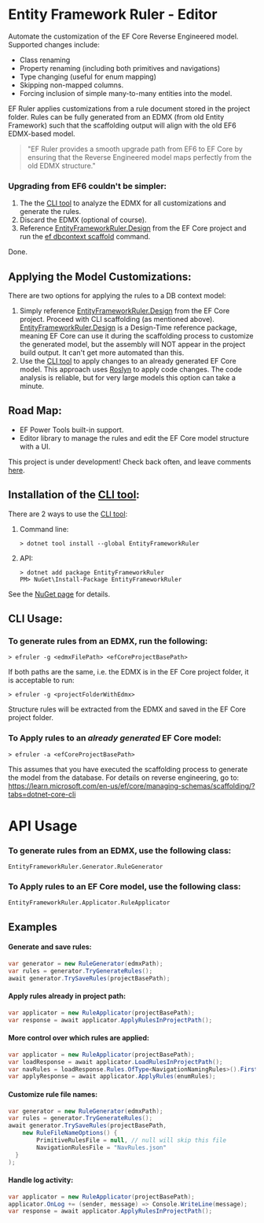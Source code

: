 # Entity Framework Ruler - Editor

Automate the customization of the EF Core Reverse Engineered model. Supported changes include:
- Class renaming
- Property renaming (including both primitives and navigations)
- Type changing (useful for enum mapping)
- Skipping non-mapped columns.
- Forcing inclusion of simple many-to-many entities into the model.

EF Ruler applies customizations from a rule document stored in the project folder.  Rules can be fully generated from an EDMX (from old Entity Framework) such that the scaffolding output will align with the old EF6 EDMX-based model.

>"EF Ruler provides a smooth upgrade path from EF6 to EF Core by ensuring that the Reverse Engineered model maps perfectly from the old EDMX structure."

### Upgrading from EF6 couldn't be simpler:
1)	The the [CLI tool](https://www.nuget.org/packages/EntityFrameworkRuler/) to analyze the EDMX for all customizations and generate the rules.
2)	Discard the EDMX (optional of course).
3)	Reference [EntityFrameworkRuler.Design](https://www.nuget.org/packages/EntityFrameworkRuler.Design/) from the EF Core project and run the [ef dbcontext scaffold](https://learn.microsoft.com/en-us/ef/core/managing-schemas/scaffolding/?tabs=dotnet-core-cli) command.

Done.  

## Applying the Model Customizations:
There are two options for applying the rules to a DB context model:
1) Simply reference [EntityFrameworkRuler.Design](https://www.nuget.org/packages/EntityFrameworkRuler.Design/) from the EF Core project.  Proceed with CLI scaffolding (as mentioned above).  [EntityFrameworkRuler.Design](https://www.nuget.org/packages/EntityFrameworkRuler.Design/) is a Design-Time reference package, meaning EF Core can use it during the scaffolding process to customize the generated model, but the assembly will NOT appear in the project build output.  It can't get more automated than this.
2) Use the [CLI tool](https://www.nuget.org/packages/EntityFrameworkRuler/) to apply changes to an already generated EF Core model.  This approach uses [Roslyn](https://learn.microsoft.com/en-us/visualstudio/code-quality/roslyn-analyzers-overview) to apply code changes.  The code analysis is reliable, but for very large models this option can take a minute. 

## Road Map:
- EF Power Tools built-in support.
- Editor library to manage the rules and edit the EF Core model structure with a UI.

This project is under development!  Check back often, and leave comments [here](https://github.com/R4ND3LL/EntityFrameworkRuler/issues).


## Installation of the [CLI tool](https://www.nuget.org/packages/EntityFrameworkRuler/):
There are 2 ways to use the [CLI tool](https://www.nuget.org/packages/EntityFrameworkRuler/):
1. Command line:
   ```
   > dotnet tool install --global EntityFrameworkRuler 
   ```
2. API:
   ```
   > dotnet add package EntityFrameworkRuler   
   PM> NuGet\Install-Package EntityFrameworkRuler
   ```
See the [NuGet page](https://www.nuget.org/packages/EntityFrameworkRuler/) for details.

## CLI Usage:
### To generate rules from an EDMX, run the following:
   ```
   > efruler -g <edmxFilePath> <efCoreProjectBasePath>
   ```
   If both paths are the same, i.e. the EDMX is in the EF Core project folder, it is acceptable to run:
   ```
   > efruler -g <projectFolderWithEdmx>
   ```
Structure rules will be extracted from the EDMX and saved in the EF Core project folder.

### To Apply rules to an _already generated_ EF Core model:
   ```
   > efruler -a <efCoreProjectBasePath>
   ```
This assumes that you have executed the scaffolding process to generate the model from the database.
For details on reverse engineering, go to: https://learn.microsoft.com/en-us/ef/core/managing-schemas/scaffolding/?tabs=dotnet-core-cli

# API Usage
### To generate rules from an EDMX, use the following class:
```
EntityFrameworkRuler.Generator.RuleGenerator
```
### To Apply rules to an EF Core model, use the following class:
```
EntityFrameworkRuler.Applicator.RuleApplicator
```
## Examples

#### Generate and save rules:
```csharp
var generator = new RuleGenerator(edmxPath);  
var rules = generator.TryGenerateRules();  
await generator.TrySaveRules(projectBasePath);
```
#### Apply rules already in project path:
```csharp
var applicator = new RuleApplicator(projectBasePath);  
var response = await applicator.ApplyRulesInProjectPath();
```

#### More control over which rules are applied:
```csharp
var applicator = new RuleApplicator(projectBasePath);  
var loadResponse = await applicator.LoadRulesInProjectPath();  
var navRules = loadResponse.Rules.OfType<NavigationNamingRules>().First();
var applyResponse = await applicator.ApplyRules(enumRules);
```

#### Customize rule file names:
```csharp
var generator = new RuleGenerator(edmxPath);  
var rules = generator.TryGenerateRules();  
await generator.TrySaveRules(projectBasePath,  
    new RuleFileNameOptions() {  
        PrimitiveRulesFile = null, // null will skip this file
        NavigationRulesFile = "NavRules.json" 
  }  
);
```
#### Handle log activity:
```csharp
var applicator = new RuleApplicator(projectBasePath);  
applicator.OnLog += (sender, message) => Console.WriteLine(message);
var response = await applicator.ApplyRulesInProjectPath();
```
